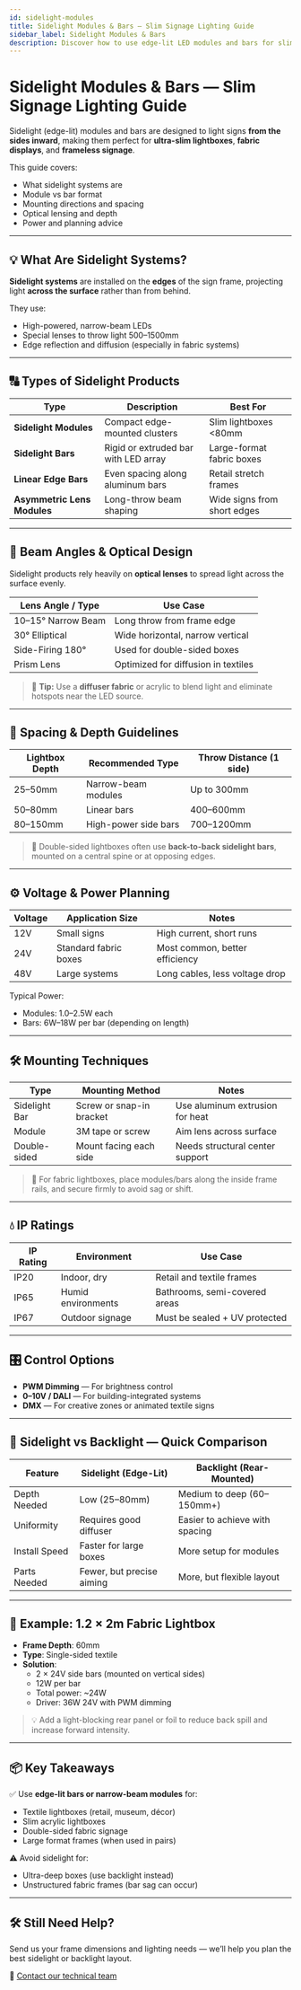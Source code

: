 ```yaml
---
id: sidelight-modules
title: Sidelight Modules & Bars — Slim Signage Lighting Guide
sidebar_label: Sidelight Modules & Bars
description: Discover how to use edge-lit LED modules and bars for slim lightboxes, textile frames, and signage applications.
---
```


# Sidelight Modules & Bars — Slim Signage Lighting Guide

Sidelight (edge-lit) modules and bars are designed to light signs **from the sides inward**, making them perfect for **ultra-slim lightboxes**, **fabric displays**, and **frameless signage**.

This guide covers:
- What sidelight systems are
- Module vs bar format
- Mounting directions and spacing
- Optical lensing and depth
- Power and planning advice

---

## 💡 What Are Sidelight Systems?

**Sidelight systems** are installed on the **edges** of the sign frame, projecting light **across the surface** rather than from behind.

They use:
- High-powered, narrow-beam LEDs
- Special lenses to throw light 500–1500mm
- Edge reflection and diffusion (especially in fabric systems)

---

## 🔠 Types of Sidelight Products

| Type               | Description                              | Best For                      |
|--------------------|------------------------------------------|-------------------------------|
| **Sidelight Modules** | Compact edge-mounted clusters          | Slim lightboxes &lt;80mm      |
| **Sidelight Bars**    | Rigid or extruded bar with LED array   | Large-format fabric boxes     |
| **Linear Edge Bars**  | Even spacing along aluminum bars       | Retail stretch frames         |
| **Asymmetric Lens Modules** | Long-throw beam shaping           | Wide signs from short edges   |

---

## 🔭 Beam Angles & Optical Design

Sidelight products rely heavily on **optical lenses** to spread light across the surface evenly.

| Lens Angle / Type     | Use Case                              |
|------------------------|----------------------------------------|
| 10&ndash;15&deg; Narrow Beam | Long throw from frame edge        |
| 30&deg; Elliptical         | Wide horizontal, narrow vertical    |
| Side-Firing 180&deg;     | Used for double-sided boxes          |
| Prism Lens              | Optimized for diffusion in textiles   |

> 🧠 **Tip:** Use a **diffuser fabric** or acrylic to blend light and eliminate hotspots near the LED source.

---

## 📏 Spacing & Depth Guidelines

| Lightbox Depth | Recommended Type         | Throw Distance (1 side) |
|----------------|--------------------------|--------------------------|
| 25&ndash;50mm   | Narrow-beam modules      | Up to 300mm              |
| 50&ndash;80mm   | Linear bars              | 400–600mm                |
| 80–150mm        | High-power side bars     | 700–1200mm               |

> 🔁 Double-sided lightboxes often use **back-to-back sidelight bars**, mounted on a central spine or at opposing edges.

---

## ⚙️ Voltage & Power Planning

| Voltage | Application Size     | Notes                             |
|---------|-----------------------|-----------------------------------|
| 12V     | Small signs           | High current, short runs          |
| 24V     | Standard fabric boxes | Most common, better efficiency    |
| 48V     | Large systems         | Long cables, less voltage drop    |

Typical Power:
- Modules: 1.0–2.5W each
- Bars: 6W–18W per bar (depending on length)

---

## 🛠 Mounting Techniques

| Type         | Mounting Method               | Notes                              |
|--------------|-------------------------------|-------------------------------------|
| Sidelight Bar | Screw or snap-in bracket     | Use aluminum extrusion for heat     |
| Module        | 3M tape or screw             | Aim lens across surface             |
| Double-sided  | Mount facing each side       | Needs structural center support     |

> 🧱 For fabric lightboxes, place modules/bars along the inside frame rails, and secure firmly to avoid sag or shift.

---

## 💧 IP Ratings

| IP Rating | Environment        | Use Case                         |
|-----------|--------------------|----------------------------------|
| IP20      | Indoor, dry        | Retail and textile frames        |
| IP65      | Humid environments | Bathrooms, semi-covered areas    |
| IP67      | Outdoor signage    | Must be sealed + UV protected    |

---

## 🎛 Control Options

- **PWM Dimming** — For brightness control
- **0&ndash;10V / DALI** — For building-integrated systems
- **DMX** — For creative zones or animated textile signs

---

## 🧠 Sidelight vs Backlight — Quick Comparison

| Feature        | Sidelight (Edge-Lit)         | Backlight (Rear-Mounted)          |
|----------------|------------------------------|------------------------------------|
| Depth Needed   | Low (25–80mm)                | Medium to deep (60–150mm+)        |
| Uniformity     | Requires good diffuser       | Easier to achieve with spacing    |
| Install Speed  | Faster for large boxes       | More setup for modules            |
| Parts Needed   | Fewer, but precise aiming     | More, but flexible layout          |

---

## 🧰 Example: 1.2 &times; 2m Fabric Lightbox

- **Frame Depth**: 60mm  
- **Type**: Single-sided textile  
- **Solution**:  
  - 2 × 24V side bars (mounted on vertical sides)  
  - 12W per bar  
  - Total power: ~24W  
  - Driver: 36W 24V with PWM dimming

> 💡 Add a light-blocking rear panel or foil to reduce back spill and increase forward intensity.

---

## 📦 Key Takeaways

✅ Use **edge-lit bars or narrow-beam modules** for:
- Textile lightboxes (retail, museum, décor)
- Slim acrylic lightboxes
- Double-sided fabric signage
- Large format frames (when used in pairs)

⚠️ Avoid sidelight for:
- Ultra-deep boxes (use backlight instead)
- Unstructured fabric frames (bar sag can occur)

---

## 🛠 Still Need Help?

Send us your frame dimensions and lighting needs — we’ll help you plan the best sidelight or backlight layout.

📩 [Contact our technical team](mailto:support@vivalyte.com)
